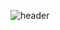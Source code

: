 ![header](https://capsule-render.vercel.app/api?type=waving&color=FFFFFF&height=300&section=header&text=HO!&fontSize=70&textcolor=&fontColor=000000)

